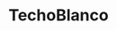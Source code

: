 ---
title: TechoBlanco
crosslinks:
- mexico
- ImagesOfThe2010s
- Ardidos
- MexicoSinCensura
- ardidos
- GraciasPenaNieto
- PostCardExchange
- livven
- '2013'
- redditrequest
---
